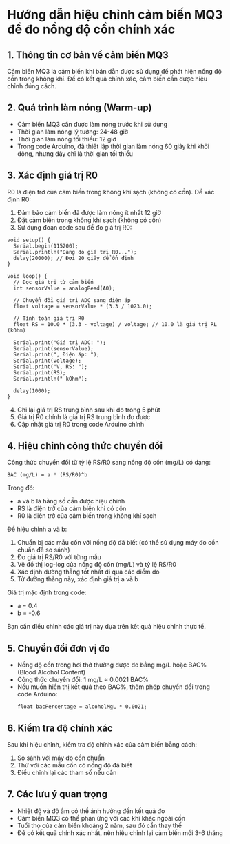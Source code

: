# Hướng dẫn hiệu chỉnh cảm biến MQ3 để đo nồng độ cồn chính xác

## 1. Thông tin cơ bản về cảm biến MQ3

Cảm biến MQ3 là cảm biến khí bán dẫn được sử dụng để phát hiện nồng độ cồn trong không khí. Để có kết quả chính xác, cảm biến cần được hiệu chỉnh đúng cách.

## 2. Quá trình làm nóng (Warm-up)

- Cảm biến MQ3 cần được làm nóng trước khi sử dụng
- Thời gian làm nóng lý tưởng: 24-48 giờ
- Thời gian làm nóng tối thiểu: 12 giờ
- Trong code Arduino, đã thiết lập thời gian làm nóng 60 giây khi khởi động, nhưng đây chỉ là thời gian tối thiểu

## 3. Xác định giá trị R0

R0 là điện trở của cảm biến trong không khí sạch (không có cồn). Để xác định R0:

1. Đảm bảo cảm biến đã được làm nóng ít nhất 12 giờ
2. Đặt cảm biến trong không khí sạch (không có cồn)
3. Sử dụng đoạn code sau để đo giá trị R0:

```arduino
void setup() {
  Serial.begin(115200);
  Serial.println("Đang đo giá trị R0...");
  delay(20000); // Đợi 20 giây để ổn định
}

void loop() {
  // Đọc giá trị từ cảm biến
  int sensorValue = analogRead(A0);
  
  // Chuyển đổi giá trị ADC sang điện áp
  float voltage = sensorValue * (3.3 / 1023.0);
  
  // Tính toán giá trị R0
  float RS = 10.0 * (3.3 - voltage) / voltage; // 10.0 là giá trị RL (kOhm)
  
  Serial.print("Giá trị ADC: ");
  Serial.print(sensorValue);
  Serial.print(", Điện áp: ");
  Serial.print(voltage);
  Serial.print("V, RS: ");
  Serial.print(RS);
  Serial.println(" kOhm");
  
  delay(1000);
}
```

4. Ghi lại giá trị RS trung bình sau khi đo trong 5 phút
5. Giá trị R0 chính là giá trị RS trung bình đo được
6. Cập nhật giá trị R0 trong code Arduino chính

## 4. Hiệu chỉnh công thức chuyển đổi

Công thức chuyển đổi từ tỷ lệ RS/R0 sang nồng độ cồn (mg/L) có dạng:

```
BAC (mg/L) = a * (RS/R0)^b
```

Trong đó:
- a và b là hằng số cần được hiệu chỉnh
- RS là điện trở của cảm biến khi có cồn
- R0 là điện trở của cảm biến trong không khí sạch

Để hiệu chỉnh a và b:

1. Chuẩn bị các mẫu cồn với nồng độ đã biết (có thể sử dụng máy đo cồn chuẩn để so sánh)
2. Đo giá trị RS/R0 với từng mẫu
3. Vẽ đồ thị log-log của nồng độ cồn (mg/L) và tỷ lệ RS/R0
4. Xác định đường thẳng tốt nhất đi qua các điểm đo
5. Từ đường thẳng này, xác định giá trị a và b

Giá trị mặc định trong code:
- a = 0.4
- b = -0.6

Bạn cần điều chỉnh các giá trị này dựa trên kết quả hiệu chỉnh thực tế.

## 5. Chuyển đổi đơn vị đo

- Nồng độ cồn trong hơi thở thường được đo bằng mg/L hoặc BAC% (Blood Alcohol Content)
- Công thức chuyển đổi: 1 mg/L ≈ 0.0021 BAC%
- Nếu muốn hiển thị kết quả theo BAC%, thêm phép chuyển đổi trong code Arduino:
  ```arduino
  float bacPercentage = alcoholMgL * 0.0021;
  ```

## 6. Kiểm tra độ chính xác

Sau khi hiệu chỉnh, kiểm tra độ chính xác của cảm biến bằng cách:
1. So sánh với máy đo cồn chuẩn
2. Thử với các mẫu cồn có nồng độ đã biết
3. Điều chỉnh lại các tham số nếu cần

## 7. Các lưu ý quan trọng

- Nhiệt độ và độ ẩm có thể ảnh hưởng đến kết quả đo
- Cảm biến MQ3 có thể phản ứng với các khí khác ngoài cồn
- Tuổi thọ của cảm biến khoảng 2 năm, sau đó cần thay thế
- Để có kết quả chính xác nhất, nên hiệu chỉnh lại cảm biến mỗi 3-6 tháng 